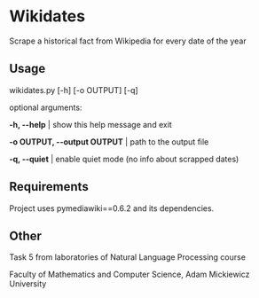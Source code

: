 # Wikidates

Scrape a historical fact from Wikipedia for every date of the year


## Usage
wikidates.py [-h] [-o OUTPUT] [-q]

optional arguments:

  **-h, --help** |           show this help message and exit
  
  **-o OUTPUT, --output OUTPUT** |
                        path to the output file
  
  **-q, --quiet** |          enable quiet mode (no info about scrapped dates)
  
 ## Requirements
 Project uses pymediawiki==0.6.2 and its dependencies.

## Other
Task 5 from laboratories of Natural Language Processing course

Faculty of Mathematics and Computer Science, Adam Mickiewicz University

